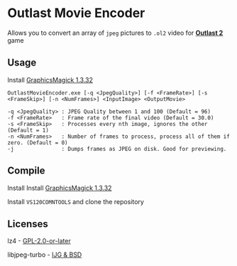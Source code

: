 # Outlast Movie Encoder
Allows you to convert an array of `jpeg` pictures to `.ol2` video for [**Outlast 2**](https://store.steampowered.com/app/414700/Outlast_2) game

## Usage
Install [GraphicsMagick 1.3.32](https://sourceforge.net/projects/graphicsmagick/files/graphicsmagick-binaries/1.3.32/GraphicsMagick-1.3.32-Q16-win64-dll.exe/download) <p>
`OutlastMovieEncoder.exe [-q <JpegQuality>] [-f <FrameRate>] [-s <FrameSkip>] [-n <NumFrames>] <InputImage> <OutputMovie>`

```
-q <JpegQuality> : JPEG Quality between 1 and 100 (Default = 96)
-f <FrameRate>   : Frame rate of the final video (Default = 30.0)
-s <FrameSkip>   : Processes every nth image, ignores the other (Default = 1)
-n <NumFrames>   : Number of frames to process, process all of them if zero. (Default = 0)
-j               : Dumps frames as JPEG on disk. Good for previewing.
```

## Compile

Install Install [GraphicsMagick 1.3.32](https://sourceforge.net/projects/graphicsmagick/files/graphicsmagick-binaries/1.3.32/GraphicsMagick-1.3.32-Q16-win64-dll.exe/download) <p>
Install `VS120COMNTOOLS` and clone the repository

## Licenses
lz4 - [GPL-2.0-or-later](https://github.com/lz4/lz4/blob/dev/LICENSE) <p>
libjpeg-turbo - [IJG & BSD](https://github.com/libjpeg-turbo/libjpeg-turbo/blob/main/LICENSE.md)
